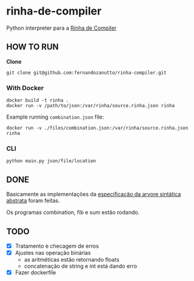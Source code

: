 # rinha-de-compiler

Python interpreter para a [Rinha de Compiler](https://github.com/aripiprazole/rinha-de-compiler)

## HOW TO RUN

**Clone**

```
git clone git@github.com:fernandozanutto/rinha-compiler.git
```

### With Docker

```
docker build -t rinha .
docker run -v /path/to/json:/var/rinha/source.rinha.json rinha
```

Example running `combination.json` file:

```
docker run -v ./files/combination.json:/var/rinha/source.rinha.json rinha
```

### CLI

```
python main.py json/file/location
```

## DONE

Basicamente as implementações
da [especificação da arvore sintática abstrata](https://github.com/aripiprazole/rinha-de-compiler/blob/main/SPECS.md)
foram feitas.

Os programas combination, fib e sum estão rodando.

## TODO

- [x] Tratamento e checagem de erros
- [x] Ajustes nas operação binárias
    - as aritméticas estão retornando floats
    - concatenação de string e int está dando erro
- [x] Fazer dockerfile